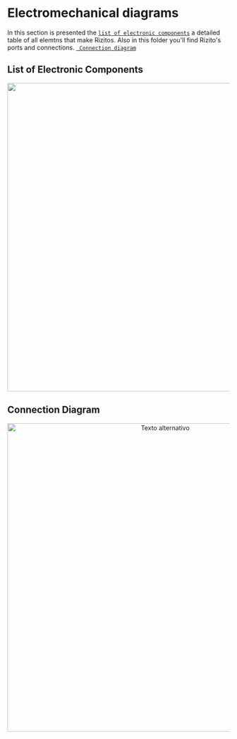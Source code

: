 Electromechanical diagrams
====

In this section is presented the  [`list of electronic components`](https://github.com/csvprobotica/RG2024/blob/main/schemes/PHOTO-2025-07-03-03-04-58.jpg)  a detailed table of all elemtns that make Rizitos. Also in this folder you'll find Rizito's ports and connections. [` Connection diagram`](https://github.com/csvprobotica/RoboGenius/blob/main/schemes/Diagrama%20de%20Conexi%C3%B3n.png) 

## List of Electronic Components



<div style="text-align: center;">
  <img src=https://github.com/csvprobotica/Team-Rizitos_2025./blob/main/schemes/Captura%20de%20pantalla%202025-07-28%20a%20la(s)%2015.36.35.png width="700"/>
</div>


##  Connection Diagram

<div style="text-align: center;">
  <img src="https://github.com/csvprobotica/RoboGenius/blob/main/schemes/Diagrama%20de%20Conexi%C3%B3n.png" alt="Texto alternativo" width="700"/>
</div>
